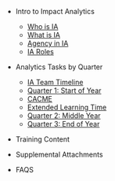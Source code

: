<!-- _sidebar.md -->
- Intro to Impact Analytics
    - [Who is IA](ia_who.md)
    - [What is IA](ia_what.md)
    - [Agency in IA](ia_agency.md)
    - [IA Roles](ia_roles.md)

- Analytics Tasks by Quarter
    - [IA Team Timeline](iatimeline.md)
    - [Quarter 1: Start of Year](quarter1.md)
    - [CACME](cacme.md)
    - [Extended Learning Time](elt.md)
    - [Quarter 2: Middle Year](quarter2.md)
    - [Quarter 3: End of Year](quarter3.md)

- Training Content

- Supplemental Attachments

- FAQS